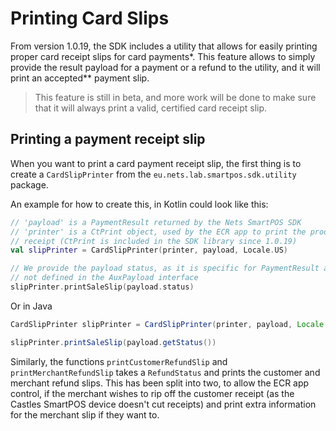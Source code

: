 # Printing Card Slips

From version 1.0.19, the SDK includes a utility that allows for easily printing
proper card receipt slips for card payments\*. This feature allows to simply
provide the result payload for a payment or a refund to the utility, and it will
print an accepted\*\* payment slip.

> This feature is still in beta, and more work will be done to make sure that it
> will always print a valid, certified card receipt slip.

## Printing a payment receipt slip

When you want to print a card payment receipt slip, the first thing is to 
create a `CardSlipPrinter` from the `eu.nets.lab.smartpos.sdk.utility` package.

An example for how to create this, in Kotlin could look like this:

```kotlin
// 'payload' is a PaymentResult returned by the Nets SmartPOS SDK
// 'printer' is a CtPrint object, used by the ECR app to print the product 
// receipt (CtPrint is included in the SDK library since 1.0.19)
val slipPrinter = CardSlipPrinter(printer, payload, Locale.US)

// We provide the payload status, as it is specific for PaymentResult and thus
// not defined in the AuxPayload interface
slipPrinter.printSaleSlip(payload.status)
```

Or in Java

```java
CardSlipPrinter slipPrinter = CardSlipPrinter(printer, payload, Locale.US)

slipPrinter.printSaleSlip(payload.getStatus())
```

Similarly, the functions `printCustomerRefundSlip` and `printMerchantRefundSlip`
takes a `RefundStatus` and prints the customer and merchant refund slips. This
has been split into two, to allow the ECR app control, if the merchant wishes
to rip off the customer receipt (as the Castles SmartPOS device doesn't cut
receipts) and print extra information for the merchant slip if they want to.

